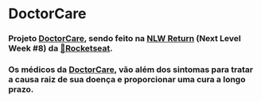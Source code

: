# DoctorCare

### Projeto [DoctorCare](https://www.figma.com/community/file/1102912263666619803), sendo feito na [NLW Return](https://lp.rocketseat.com.br/nlw-return) (Next Level Week #8) da [:rocket:Rocketseat](https://www.rocketseat.com.br). 

### Os médicos da [DoctorCare](https://doctorcare.com.br), vão além dos sintomas para tratar a causa raiz de sua doença e proporcionar uma cura a longo prazo. 

